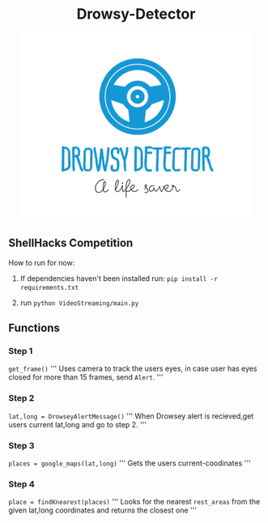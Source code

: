 # <div align = "center">Drowsy-Detector</div>

<p align="center">
  <img src="logo.png">
</p>

## ShellHacks Competition


How to run for now:

1. If dependencies haven't been installed run:
```pip install -r requirements.txt```

2. run
```python VideoStreaming/main.py```




## Functions

### Step 1
```get_frame()```
'''
Uses camera to track the users eyes, in case user has eyes closed for more than 15 frames, send ```Alert```.
'''
### Step 2
```lat,long = DrowseyAlertMessage()```
'''
When Drowsey alert is recieved,get users current lat,long and go to step 2.
'''

### Step 3 
 ```places = google_maps(lat,long)``` 
 ''' Gets the users current-coodinates
 '''

### Step 4
 ```place = findKnearest(places)```
  '''
 Looks for the nearest ```rest_areas``` from the given lat,long coordinates and returns the closest one
 '''


